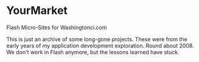 # YourMarket
Flash Micro-Sites for Washingtonci.com

This is just an archive of some long-gone projects. These were from the early years of my application development exploration.
Round about 2008. We don't work in Flash anymore, but the lessons learned have stuck. 
